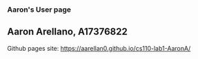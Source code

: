 ### Aaron's User page

## Aaron Arellano, A17376822

Github pages site: https://aarellan0.github.io/cs110-lab1-AaronA/
